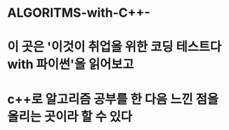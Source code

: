 # ALGORITMS-with-C++-

# 이 곳은 '이것이 취업을 위한 코딩 테스트다 with 파이썬'을 읽어보고 
# c++로 알고리즘 공부를 한 다음 느낀 점을 올리는 곳이라 할 수 있다
